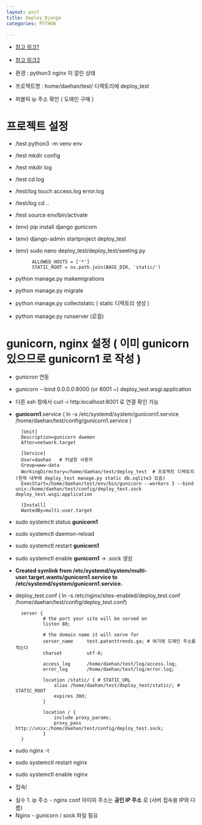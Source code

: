 ```yaml
---
layout: post
title: Deploy_Django
categories: PYTHON

---
```



* [참고 링크1]
* [참고 링크2]


* 환경 : python3 nginx 이 깔린 상태

* 프로젝트명 : home/daehan/test/ 디렉토리에 deploy_test

* 퍼블릭 ip 주소 확인 ( 도매인 구매 )

# 프로젝트 설정 

* /test python3 -m venv env
* /test mkdir config
* /test mkdir log 
* /test cd log 
* /test/log touch access.log error.log
* /test/log cd ..
* /test source env/bin/activate
* (env) pip install django gunicorn
* (env) django-admin startproject deploy_test
* (env) sudo nano deploy_test/deploy_test/seeting.py

            ALLOWED_HOSTS = ['*']
            STATIC_ROOT = os.path.join(BASE_DIR, 'static/')

* python manage.py makemigrations 
* python manage.py migrate
* python manage.py collectstatic  ( static 디렉토리 생성 )
* python manage.py runserver  (로컬)


# gunicorn, nginx 설정    ( 이미 gunicorn 있으므로 gunicorn1 로 작성 )

* gunicron 연동
* gunicorn --bind 0.0.0.0:8000 (or 8001 ~) deploy_test.wsgi:application
* 다른 ssh 창에서 curl -i http:localhost:8001 로 연결 확인 가능 


* **gunicorn1**.service   ( ln -s /etc/systemd/system/gunicorn1.service /home/daehan/test/config/gunicorn1.service )
        
        [Unit]
        Description=gunicorn daemon
        After=network.target

        [Service]
        User=daehan   # 커널창 사용자
        Group=www-data
        WorkingDirectory=/home/daehan/test/deploy_test  # 프로젝트 디렉토리 (현재 내부에 deploy_test manage.py static db.sqlite3 있음)
        ExecStart=/home/daehan/test/env/bin/gunicorn --workers 3 --bind unix:/home/daehan/test/config/deploy_test.sock deploy_test.wsgi:application

        [Install]
        WantedBy=multi-user.target


* sudo systemctl status **gunicorn1**    
* sudo systemctl daemon-reload 
* sudo systemctl restart **gunicorn1**
* sudo systemctl enable **gunicorn1**   -> .sock 생성
* **Created symlink from /etc/systemd/system/multi-user.target.wants/gunicorn1.service to /etc/systemd/system/gunicorn1.service.**


* deploy_test.conf  ( ln -s /etc/nginx/sites-enabled/deploy_test.conf /home/daehan/test/config/deploy_test.conf)


        server {
                # the port your site will be served on
                listen 80;

                # the domain name it will serve for
                server_name     test.patenttrends.ga; # 여기에 도메인 주소를 적는다
                charset         utf-8;

                access_log      /home/daehan/test/log/access.log;
                error_log       /home/daehan/test/log/error.log;

                location /static/ { # STATIC_URL
                    alias /home/daehan/test/deploy_test/static/; # STATIC_ROOT
                    expires 30d;
                }

                location / {
                    include proxy_params;
                    proxy_pass http://unix:/home/daehan/test/config/deploy_test.sock;
                }
        }


* sudo nginx -t 
* sudo systemctl restart nginx
* sudo systemctl enable nginx

- 접속!


* 실수 1. ip 주소 - nginx conf 아이피 주소는 **공인 IP 주소** 로 (서버 접속용 IP와 다름)
* Nginx - gunicorn / sock 파일 필요 



[참고 링크1]: https://aweekj.github.io/django-nginx-gunicorn-ubuntu/
[참고 링크2]: http://devopspy.com/python/deploy-django-with-nginx-gunicorn-postgresql-virtualenv/
